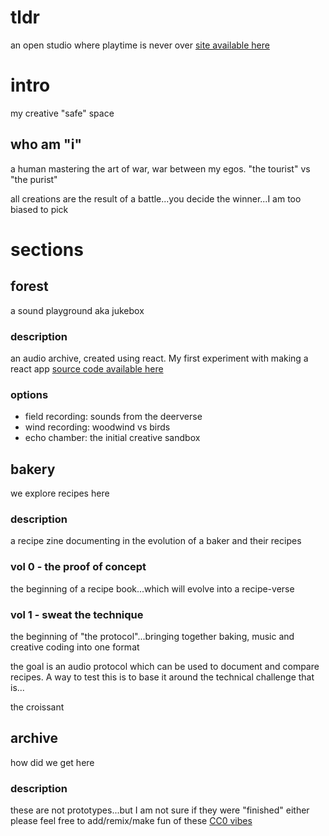 # tldr
an open studio where playtime is never over [site available here](https://sk8.studio)
# intro
my creative "safe" space 
## who am "i"
a human mastering the art of war, war between my egos. 
"the tourist" vs "the purist"

all creations are the result of a battle...you decide the winner...I am too biased to pick
# sections
## forest
a sound playground aka jukebox 
### description
an audio archive, created using react. My first experiment with making a react app
[source code available here](https://github.com/justinmsaga/audio_player)
### options
- field recording: sounds from the deerverse
- wind recording: woodwind vs birds
- echo chamber: the initial creative sandbox
## bakery
we explore recipes here
### description
a recipe zine documenting in the evolution of a baker and their recipes
### vol 0 - the proof of concept
the beginning of a recipe book...which will evolve into a recipe-verse
### vol 1 - sweat the technique
the beginning of "the protocol"...bringing together baking, music and creative coding into one format

the goal is an audio protocol which can be used to document and compare recipes. A way to test this is to base it around the technical challenge that is...

the croissant
## archive
how did we get here
### description
these are not prototypes...but I am not sure if they were "finished" either
please feel free to add/remix/make fun of these
[CC0 vibes](https://creativecommons.org/public-domain/cc0/)
